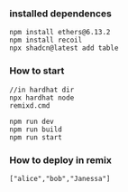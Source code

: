 ### installed dependences

```
npm install ethers@6.13.2
npm install recoil
npx shadcn@latest add table
```

### How to start

```
//in hardhat dir
npx hardhat node
remixd.cmd

npm run dev
npm run build
npm run start
```

### How to deploy in remix

```
["alice","bob","Janessa"]
```
